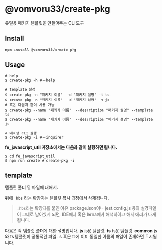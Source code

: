 # @vomvoru33/create-pkg
유틸용 패키지 템플릿을 만들어주는 CLI 도구

## Install
```shell
npm install @vomvoru33/create-pkg
```

## Usage
```shell
# help
$ create-pkg -h #--help

# template 설정
$ create-pkg -n "패키지 이름"  -d "패키지 설명" -t ts
$ create-pkg -n "패키지 이름"  -d "패키지 설명" -t js
# 혹은 다음과 같이 사용 가능
$ create-pkg --name "패키지 이름"  --description "패키지 설명" --template ts
$ create-pkg --name "패키지 이름"  --description "패키지 설명" --template js

# 대화형 CLI 실행
$ create-pkg -i #--inquirer
```

**fe_javascript_util 저장소에서는 다음과 같이 실행하면 됩니다.**
```shell
$ cd fe_javascript_util
$ npm run create # create-pkg -i
```

## template
템플릿 풀더 및 파일에 대해서.

뒤에 `.hbs` 라는 확장자는 템플릿 복사 과정에서 삭제됩니다.

> `.hbs`라는 확장자를 붙인 이유
package.json이나 jest.config.js 등의 설정파일이 그대로 남아있게 되면, 
IDE에서 혹은 lerna에서 해석하려고 해서 에러가 나게 됩니다.

다음은 각 템플릿 풀더에 대한 설명입니다.
**js**
js용 템플릿.
**ts**
ts용 템플릿.
**common**
js와 ts 템플릿에 공통적인 파일.
js 혹은 ts에 이미 동일한 이름의 파일이 존재하면 무시됩니다.